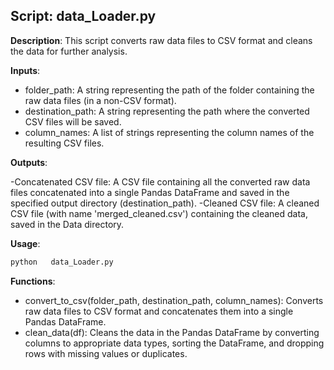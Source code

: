 ## Script: data_Loader.py

**Description**: This script converts raw data files to CSV format and cleans the data for further analysis.

**Inputs**:

- folder_path: A string representing the path of the folder containing the raw data files (in a non-CSV format).
- destination_path: A string representing the path where the converted CSV files will be saved.
- column_names: A list of strings representing the column names of the resulting CSV files.


**Outputs**: 

-Concatenated CSV file: A CSV file containing all the converted raw data files concatenated into a single Pandas DataFrame and saved in the specified output directory (destination_path).
-Cleaned CSV file: A cleaned CSV file (with name 'merged_cleaned.csv') containing the cleaned data, saved in the Data directory.

**Usage**: 

```bash
python   data_Loader.py
```

**Functions**:

- convert_to_csv(folder_path, destination_path, column_names): Converts raw data files to CSV format and concatenates them into a single Pandas DataFrame.
- clean_data(df): Cleans the data in the Pandas DataFrame by converting columns to appropriate data types, sorting the DataFrame, and dropping rows with missing values or duplicates.
